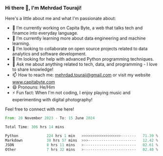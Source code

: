 ### Hi there 👋, I'm Mehrdad Touraji!


Here's a little about me and what I'm passionate about:

- 🔭 I’m currently working on Capita Byte, a web that talks tech and finamce into everyday language.
- 🌱 I’m currently learning more about data engineering and machine learning.
- 👯 I’m looking to collaborate on open source projects related to data analytics and software development.
- 🤔 I’m looking for help with advanced Python programming techniques.
- 💬 Ask me about anything related to tech, data, and programming - I love to share knowledge!
- 📫 How to reach me: mehrdad.touraji@gmail.com or visit my website www.capitabyte.com
- 😄 Pronouns: He/Him
- ⚡ Fun fact: When I'm not coding, I enjoy playing music and experimenting with digital photography!

Feel free to connect with me here!


<!--START_SECTION:waka-->

```rust
From: 20 November 2023 - To: 15 June 2024

Total Time: 306 hrs 14 mins

Python             224 hrs 1 min   >>>>>>>>>>>>>>>>>>-------   71.39 %
Markdown           38 hrs 57 mins  >>>----------------------   12.42 %
JSON               8 hrs 11 mins   >------------------------   02.61 %
Other              7 hrs 32 mins   >------------------------   02.40 %
```

<!--END_SECTION:waka-->
